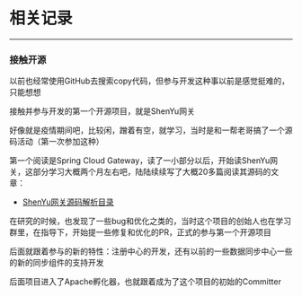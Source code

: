 # 相关记录
***
### 接触开源
以前也经常使用GitHub去搜索copy代码，但参与开发这种事以前是感觉挺难的，只能想想

接触并参与开发的第一个开源项目，就是ShenYu网关

好像就是疫情期间吧，比较闲，蹭着有空，就学习，当时是和一帮老哥搞了一个源码活动（第一次参加这种）

第一个阅读是Spring Cloud Gateway，读了一小部分以后，开始读ShenYu网关，这部分学习大概两个月左右吧，陆陆续续写了大概20多篇阅读其源码的文章：

- [ShenYu网关源码解析目录](https://juejin.cn/post/6933424531352584206)

在研究的时候，也发现了一些bug和优化之类的，当时这个项目的创始人也在学习群里，在指导下，开始提一些修复和优化的PR，正式的参与第一个开源项目

后面就跟着参与的新的特性：注册中心的开发，还有以前的一些数据同步中心一些的新的同步组件的支持开发

后面项目进入了Apache孵化器，也就跟着成为了这个项目的初始的Committer

